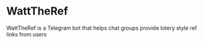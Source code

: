 # WattTheRef
WattTheRef is a Telegram bot that helps chat groups provide lotery style ref links from users 
